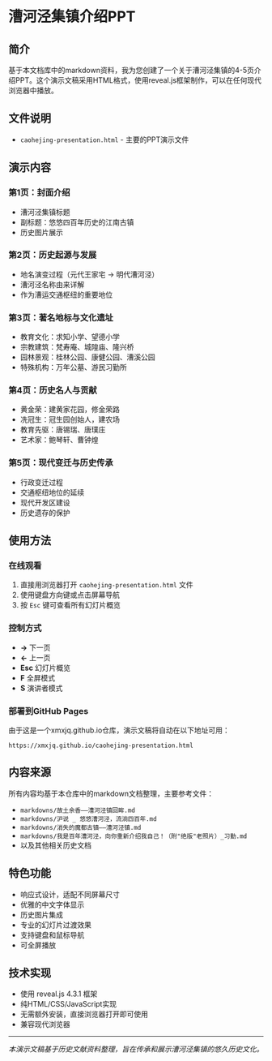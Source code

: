 # 漕河泾集镇介绍PPT

## 简介

基于本文档库中的markdown资料，我为您创建了一个关于漕河泾集镇的4-5页介绍PPT。这个演示文稿采用HTML格式，使用reveal.js框架制作，可以在任何现代浏览器中播放。

## 文件说明

- `caohejing-presentation.html` - 主要的PPT演示文件

## 演示内容

### 第1页：封面介绍
- 漕河泾集镇标题
- 副标题：悠悠四百年历史的江南古镇
- 历史图片展示

### 第2页：历史起源与发展
- 地名演变过程（元代王家宅 → 明代漕河泾）
- 漕河泾名称由来详解
- 作为漕运交通枢纽的重要地位

### 第3页：著名地标与文化遗址
- 教育文化：求知小学、望德小学
- 宗教建筑：梵寿庵、城隍庙、隆兴桥
- 园林景观：桂林公园、康健公园、漕溪公园
- 特殊机构：万年公墓、游民习勤所

### 第4页：历史名人与贡献
- 黄金荣：建黄家花园，修金荣路
- 冼冠生：冠生园创始人，建农场
- 教育先驱：唐锡瑞、唐璞庄
- 艺术家：鲍琴轩、曹钟煌

### 第5页：现代变迁与历史传承
- 行政变迁过程
- 交通枢纽地位的延续
- 现代开发区建设
- 历史遗存的保护

## 使用方法

### 在线观看
1. 直接用浏览器打开 `caohejing-presentation.html` 文件
2. 使用键盘方向键或点击屏幕导航
3. 按 `Esc` 键可查看所有幻灯片概览

### 控制方式
- **→** 下一页
- **←** 上一页  
- **Esc** 幻灯片概览
- **F** 全屏模式
- **S** 演讲者模式

### 部署到GitHub Pages
由于这是一个xmxjq.github.io仓库，演示文稿将自动在以下地址可用：
```
https://xmxjq.github.io/caohejing-presentation.html
```

## 内容来源

所有内容均基于本仓库中的markdown文档整理，主要参考文件：
- `markdowns/故土余香——漕河泾镇回眸.md`
- `markdowns/沪说 _ 悠悠漕河泾，流淌四百年.md`
- `markdowns/消失的魔都古镇——漕河泾镇.md`
- `markdowns/我是百年漕河泾，向你重新介绍我自己！（附"绝版"老照片）_习勤.md`
- 以及其他相关历史文档

## 特色功能

- 响应式设计，适配不同屏幕尺寸
- 优雅的中文字体显示
- 历史图片集成
- 专业的幻灯片过渡效果
- 支持键盘和鼠标导航
- 可全屏播放

## 技术实现

- 使用 reveal.js 4.3.1 框架
- 纯HTML/CSS/JavaScript实现
- 无需额外安装，直接浏览器打开即可使用
- 兼容现代浏览器

---

*本演示文稿基于历史文献资料整理，旨在传承和展示漕河泾集镇的悠久历史文化。*